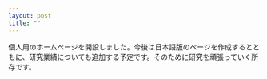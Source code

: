 ```yaml
---
layout: post
title: ""
---
```


個人用のホームページを開設しました。今後は日本語版のページを作成するとともに、研究業績についても追加する予定です。そのために研究を頑張っていく所存です。
